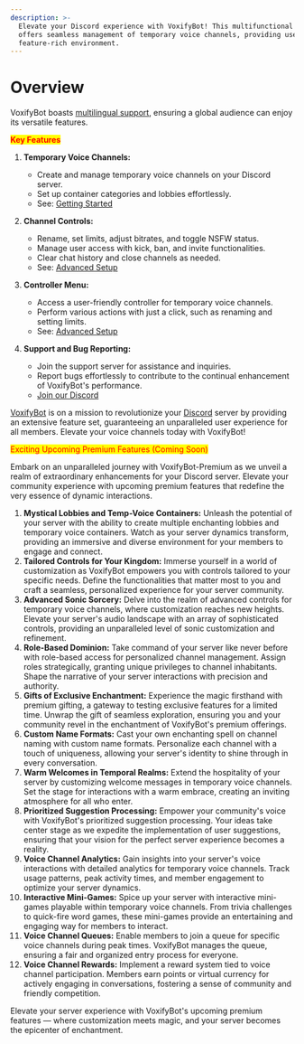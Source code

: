 ```yaml
---
description: >-
  Elevate your Discord experience with VoxifyBot! This multifunctional bot
  offers seamless management of temporary voice channels, providing users with a
  feature-rich environment.
---
```


# Overview

VoxifyBot boasts [multilingual support](multilingual-support.md), ensuring a global audience can enjoy its versatile features.

<mark style="color:red;">**Key Features**</mark>

1. **Temporary Voice Channels:**
   * Create and manage temporary voice channels on your Discord server.
   * Set up container categories and lobbies effortlessly.
   * See: [Getting Started](getting-started.md)
2. **Channel Controls:**
   * Rename, set limits, adjust bitrates, and toggle NSFW status.
   * Manage user access with kick, ban, and invite functionalities.
   * Clear chat history and close channels as needed.
   * See: [Advanced Setup](advanced-setup.md)
3. **Controller Menu:**
   * Access a user-friendly controller for temporary voice channels.
   * Perform various actions with just a click, such as renaming and setting limits.
   * See: [Advanced Setup](advanced-setup.md)
4.  **Support and Bug Reporting:**

    * Join the support server for assistance and inquiries.
    * Report bugs effortlessly to contribute to the continual enhancement of VoxifyBot's performance.
    * [Join our Discord](https://discord.gg/wUXQt9hb84)



[VoxifyBot](https://add.voxifybot.com/) is on a mission to revolutionize your [Discord](https://discord.gg/wUXQt9hb84) server by providing an extensive feature set, guaranteeing an unparalleled user experience for all members. Elevate your voice channels today with VoxifyBot!



<mark style="color:red;">Exciting Upcoming Premium Features (Coming Soon)</mark>

Embark on an unparalleled journey with VoxifyBot-Premium as we unveil a realm of extraordinary enhancements for your Discord server. Elevate your community experience with upcoming premium features that redefine the very essence of dynamic interactions.



1. **Mystical Lobbies and Temp-Voice Containers:** Unleash the potential of your server with the ability to create multiple enchanting lobbies and temporary voice containers. Watch as your server dynamics transform, providing an immersive and diverse environment for your members to engage and connect.
2. **Tailored Controls for Your Kingdom:** Immerse yourself in a world of customization as VoxifyBot empowers you with controls tailored to your specific needs. Define the functionalities that matter most to you and craft a seamless, personalized experience for your server community.
3. **Advanced Sonic Sorcery:** Delve into the realm of advanced controls for temporary voice channels, where customization reaches new heights. Elevate your server's audio landscape with an array of sophisticated controls, providing an unparalleled level of sonic customization and refinement.
4. **Role-Based Dominion:** Take command of your server like never before with role-based access for personalized channel management. Assign roles strategically, granting unique privileges to channel inhabitants. Shape the narrative of your server interactions with precision and authority.
5. **Gifts of Exclusive Enchantment:** Experience the magic firsthand with premium gifting, a gateway to testing exclusive features for a limited time. Unwrap the gift of seamless exploration, ensuring you and your community revel in the enchantment of VoxifyBot's premium offerings.
6. **Custom Name Formats:** Cast your own enchanting spell on channel naming with custom name formats. Personalize each channel with a touch of uniqueness, allowing your server's identity to shine through in every conversation.
7. **Warm Welcomes in Temporal Realms:** Extend the hospitality of your server by customizing welcome messages in temporary voice channels. Set the stage for interactions with a warm embrace, creating an inviting atmosphere for all who enter.
8. **Prioritized Suggestion Processing:** Empower your community's voice with VoxifyBot's prioritized suggestion processing. Your ideas take center stage as we expedite the implementation of user suggestions, ensuring that your vision for the perfect server experience becomes a reality.
9. **Voice Channel Analytics:** Gain insights into your server's voice interactions with detailed analytics for temporary voice channels. Track usage patterns, peak activity times, and member engagement to optimize your server dynamics.
10. **Interactive Mini-Games:** Spice up your server with interactive mini-games playable within temporary voice channels. From trivia challenges to quick-fire word games, these mini-games provide an entertaining and engaging way for members to interact.
11. **Voice Channel Queues:** Enable members to join a queue for specific voice channels during peak times. VoxifyBot manages the queue, ensuring a fair and organized entry process for everyone.
12. **Voice Channel Rewards:** Implement a reward system tied to voice channel participation. Members earn points or virtual currency for actively engaging in conversations, fostering a sense of community and friendly competition.



Elevate your server experience with VoxifyBot's upcoming premium features — where customization meets magic, and your server becomes the epicenter of enchantment.

